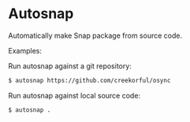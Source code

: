 # Autosnap

Automatically make Snap package from source code.

Examples:

Run autosnap against a git repository:

```sh
$ autosnap https://github.com/creekorful/osync
```

Run autosnap against local source code:

```sh
$ autosnap .
```